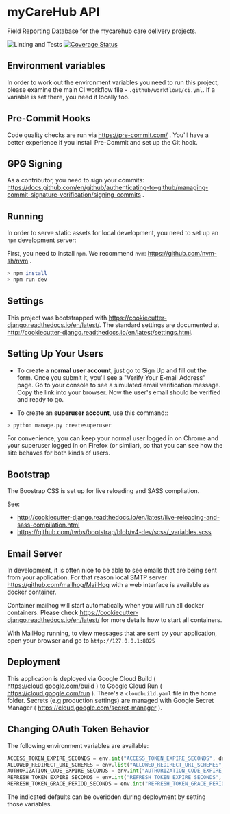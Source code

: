 # myCareHub API

Field Reporting Database for the mycarehub care delivery projects.

![Linting and Tests](https://github.com/savannahghi/mycarehub-backend/actions/workflows/ci.yml/badge.svg)
[![Coverage Status](https://coveralls.io/repos/github/savannahghi/mycarehub-backend/badge.svg?branch=main)](https://coveralls.io/github/savannahghi/mycarehub-backend?branch=main)

## Environment variables

In order to work out the environment variables you need to run this project,
please examine the main CI workflow file - `.github/workflows/ci.yml`. If a
variable is set there, you need it locally too.

## Pre-Commit Hooks

Code quality checks are run via <https://pre-commit.com/> . You'll have a better
experience if you install Pre-Commit and set up the Git hook.

## GPG Signing

As a contributor, you need to sign your commits:
<https://docs.github.com/en/github/authenticating-to-github/managing-commit-signature-verification/signing-commits> .

## Running

In order to serve static assets for local development, you need to set up an `npm` development server:

First, you need to install `npm`. We recommend `nvm`: <https://github.com/nvm-sh/nvm> .

```bash
> npm install
> npm run dev
```

## Settings

This project was bootstrapped with <https://cookiecutter-django.readthedocs.io/en/latest/>.
The standard settings are documented at <http://cookiecutter-django.readthedocs.io/en/latest/settings.html>.

## Setting Up Your Users

- To create a **normal user account**, just go to Sign Up and fill out the form. Once you submit it, you'll see a "Verify Your E-mail Address" page. Go to your console to see a simulated email verification message. Copy the link into your browser. Now the user's email should be verified and ready to go.

- To create an **superuser account**, use this command::

```bash
> python manage.py createsuperuser
```

For convenience, you can keep your normal user logged in on Chrome and your superuser logged in on Firefox (or similar),
so that you can see how the site behaves for both kinds of users.

## Bootstrap

The Boostrap CSS is set up for live reloading and SASS compliation.

See:

- <http://cookiecutter-django.readthedocs.io/en/latest/live-reloading-and-sass-compilation.html>
- <https://github.com/twbs/bootstrap/blob/v4-dev/scss/_variables.scss>

## Email Server

In development, it is often nice to be able to see emails that are being sent from your application.
For that reason local SMTP server <https://github.com/mailhog/MailHog> with a web interface is available as docker container.

Container mailhog will start automatically when you will run all docker containers.
Please check <https://cookiecutter-django.readthedocs.io/en/latest/> for more details how to start all containers.

With MailHog running, to view messages that are sent by your application, open
your browser and go to `http://127.0.0.1:8025`

## Deployment

This application is deployed via Google Cloud Build ( <https://cloud.google.com/build> ) to Google Cloud Run ( <https://cloud.google.com/run> ).
There's a `cloudbuild.yaml` file in the home folder. Secrets (e.g production settings) are managed with Google Secret Manager ( <https://cloud.google.com/secret-manager> ).

## Changing OAuth Token Behavior

The following environment variables are available:

```python
ACCESS_TOKEN_EXPIRE_SECONDS = env.int("ACCESS_TOKEN_EXPIRE_SECONDS", default=3600)
ALLOWED_REDIRECT_URI_SCHEMES = env.list("ALLOWED_REDIRECT_URI_SCHEMES", default=["http", "https"])
AUTHORIZATION_CODE_EXPIRE_SECONDS = env.int("AUTHORIZATION_CODE_EXPIRE_SECONDS", default=600)
REFRESH_TOKEN_EXPIRE_SECONDS = env.int("REFRESH_TOKEN_EXPIRE_SECONDS", default=3600)
REFRESH_TOKEN_GRACE_PERIOD_SECONDS = env.int("REFRESH_TOKEN_GRACE_PERIOD_SECONDS", default=600)
```

The indicated defaults can be overidden during deployment by setting those variables.
